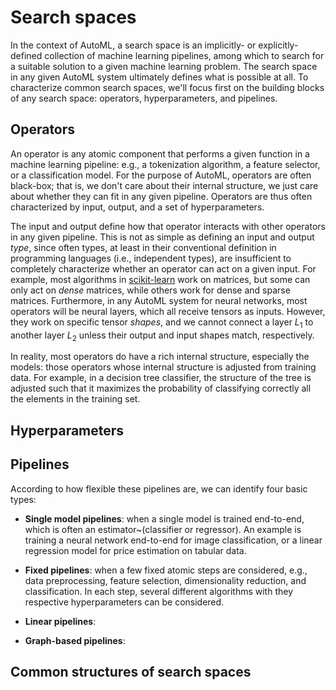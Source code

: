 # Search spaces

In the context of AutoML, a search space is an implicitly- or explicitly-defined collection of machine learning pipelines, among which to search for a suitable solution to a given machine learning problem.
The search space in any given AutoML system ultimately defines what is possible at all.
To characterize common search spaces, we'll focus first on the building blocks of any search space: operators, hyperparameters, and pipelines.

## Operators

An operator is any atomic component that performs a given function in a machine learning pipeline: e.g., a tokenization algorithm, a feature selector, or a classification model.
For the purpose of AutoML, operators are often black-box; that is, we don't care about their internal structure, we just care about whether they can fit in any given pipeline.
Operators are thus often characterized by input, output, and a set of hyperparameters.

The input and output define how that operator interacts with other operators in any given pipeline.
This is not as simple as defining an input and output *type*, since often types, at least in their conventional definition in programming languages (i.e., independent types), are insufficient to completely characterize whether an operator can act on a given input.
For example, most algorithms in [scikit-learn]() work on matrices, but some can only act on *dense* matrices, while others work for dense and sparse matrices.
Furthermore, in any AutoML system for neural networks, most operators will be neural layers, which all receive tensors as inputs.
However, they work on specific tensor *shapes*, and we cannot connect a layer $L_1$ to another layer $L_2$ unless their output and input shapes match, respectively.

In reality, most operators do have a rich internal structure, especially the models: those operators whose internal structure is adjusted from training data.
For example, in a decision tree classifier, the structure of the tree is adjusted such that it maximizes the probability of classifying correctly all the elements in the training set.

## Hyperparameters



## Pipelines

According to how flexible these pipelines are, we can identify four basic types:

- **Single model pipelines**: when a single model is trained end-to-end, which is often an estimator~(classifier or regressor). An example is training a neural network end-to-end for image classification, or a linear regression model for price estimation on tabular data.

- **Fixed pipelines**: when a few fixed atomic steps are considered, e.g., data preprocessing, feature selection, dimensionality reduction, and classification. In each step, several different algorithms with they respective hyperparameters can be considered.

- **Linear pipelines**:

- **Graph-based pipelines**:

## Common structures of search spaces